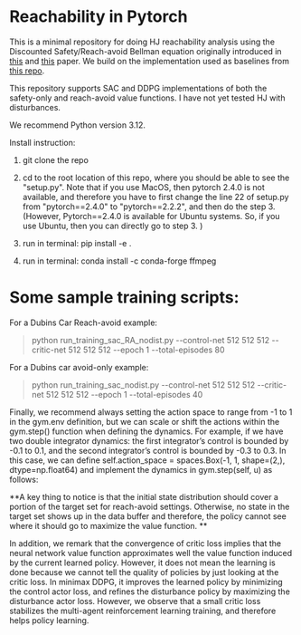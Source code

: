 # Reachability in Pytorch

This is a minimal repository for doing HJ reachability analysis using the Discounted Safety/Reach-avoid Bellman equation originally introduced in [this](https://ieeexplore.ieee.org/abstract/document/8794107) and [this](https://arxiv.org/abs/2112.12288) paper. We build on the implementation used as baselines from [this repo](https://github.com/jamesjingqili/Lipschitz_Continuous_Reachability_Learning). 


This repository supports SAC and DDPG implementations of both the safety-only and reach-avoid value functions. I have not yet tested HJ with disturbances.


We recommend Python version 3.12. 

Install instruction:

1. git clone the repo

2. cd to the root location of this repo, where you should be able to see the "setup.py". Note that if you use MacOS, then pytorch 2.4.0 is not available, and therefore you have to first change the line 22 of setup.py from "pytorch==2.4.0" to "pytorch==2.2.2", and then do the step 3. (However, Pytorch==2.4.0 is available for Ubuntu systems. So, if you use Ubuntu, then you can directly go to step 3. )

3. run in terminal: pip install -e .

4. run in terminal: conda install -c conda-forge ffmpeg


# Some sample training scripts:

For a Dubins Car Reach-avoid example: 

> python run_training_sac_RA_nodist.py --control-net 512 512 512 --critic-net 512 512 512 --epoch 1 --total-episodes 80

For a Dubins car avoid-only example: 

> python run_training_sac_nodist.py --control-net 512 512 512 --critic-net 512 512 512 --epoch 1 --total-episodes 40

Finally, we recommend always setting the action space to range from -1 to 1 in the gym.env definition, but we can scale or shift the actions within the gym.step() function when defining the dynamics. For example, if we have two double integrator dynamics: the first integrator’s control is bounded by -0.1 to 0.1, and the second integrator’s control is bounded by -0.3 to 0.3. In this case, we can define self.action_space = spaces.Box(-1, 1, shape=(2,), dtype=np.float64) and implement the dynamics in gym.step(self, u) as follows:


**A key thing to notice is that the initial state distribution should cover a portion of the target set for reach-avoid settings. Otherwise, no state in the target set shows up in the data buffer and therefore, the policy cannot see where it should go to maximize the value function. **

In addition, we remark that the convergence of critic loss implies that the neural network value function approximates well the value function induced by the current learned policy. However, it does not mean the learning is done because we cannot tell the quality of policies by just looking at the critic loss. In minimax DDPG, it improves the learned policy by minimizing the control actor loss, and refines the disturbance policy by maximizing the disturbance actor loss. However, we observe that a small critic loss stabilizes the multi-agent reinforcement learning training, and therefore helps policy learning. 



